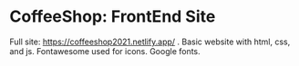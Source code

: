# CoffeeShop: FrontEnd Site
Full site: https://coffeeshop2021.netlify.app/
 . Basic website with html, css, and js. Fontawesome used for icons. Google fonts.
